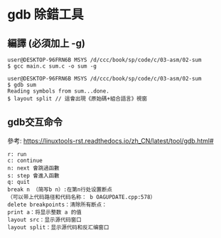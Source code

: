 # gdb 除錯工具


## 編譯 (必須加上 -g)

```
user@DESKTOP-96FRN6B MSYS /d/ccc/book/sp/code/c/03-asm/02-sum
$ gcc main.c sum.c -o sum -g

user@DESKTOP-96FRN6B MSYS /d/ccc/book/sp/code/c/03-asm/02-sum
$ gdb sum
Reading symbols from sum...done.
$ layout split // 這會出現《原始碼+組合語言》視窗

```

## gdb交互命令

參考: https://linuxtools-rst.readthedocs.io/zh_CN/latest/tool/gdb.html#

```
r: run
c: continue
n: next 會跳過函數
s: step 會進入函數
q: quit
break n （简写b n）:在第n行处设置断点
（可以带上代码路径和代码名称： b OAGUPDATE.cpp:578）
delete breakpoints：清除所有断点：
print a：将显示整数 a 的值
layout src：显示源代码窗口
layout split：显示源代码和反汇编窗口
```
